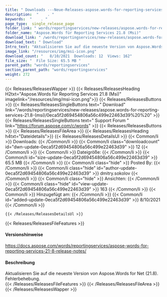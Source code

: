```yaml
---
title: " Downloads ---Neue-Releases-aspose.words-for-reporting-services-21.8-(msi) . "
description:  "    . " 
keywords:  "    . " 
page_type:  single_release_page
folder_link: " words/reportingservices/new-releases/aspose.words-for-reporting-services-21.8-(msi)/"
folder_name: "Aspose.Words für Reporting Services 21.8 (Msi)"
download_link: " /words/reportingservices/new-releases/aspose.words-for-reporting-services-21.8-(msi)/0eca5f2d69454806a56c499e22463d39"
download_text: " Download"
Intro_text: "Aktualisieren Sie auf die neueste Version von Aspose.Words for Net (21.8). Fehlerbehebung."
image_link: "/resources/img/msi-icon.png"
download_count: "   8/10/2021  Downloads: 12  Views: 162"
file_size: "  File Size: 65.5 MB "
parent_path: "words/reportingservices"
section_parent_path: "words/reportingservices"
weight: 272
---
```


{{< Releases/ReleasesWapper >}}
  {{< Releases/ReleasesHeading H2txt="Aspose.Words für Reporting Services 21.8 (Msi)" imagelink="/resources/img/msi-icon.png">}}
  {{< Releases/ReleasesButtons >}}
    {{< Releases/ReleasesSingleButtons text=" Download" link="/words/reportingservices/new-releases/aspose.words-for-reporting-services-21.8-(msi)/0eca5f2d69454806a56c499e22463d39%20%20" >}}
    {{< Releases/ReleasesSingleButtons text=" Support Forum " link="https://forum.aspose.com/c/words" >}}
  {{< Releases/ReleasesButtons >}}
  {{< Releases/ReleasesFileArea >}}
    {{< Releases/ReleasesHeading h4txt="Dateidetails">}}
    {{< Releases/ReleasesDetailsUl >}}
            {{< Common/li >}} Downloads: {{< /Common/li >}}
      {{< Common/li class="downloadcount" id="dwn-update-0eca5f2d69454806a56c499e22463d39" >}} 12 {{< /Common/li >}}
      {{< Common/li >}} Dateigröße: {{< /Common/li >}}
      {{< Common/li id="size-update-0eca5f2d69454806a56c499e22463d39" >}} 65.5 MB {{< /Common/li >}} 
      {{< Common/li  class="hide" >}} Posted By: {{< /Common/li >}} 
      {{< Common/li class="hide" id="author-update-0eca5f2d69454806a56c499e22463d39" >}} dmitry.sokolov {{< /Common/li >}}
      {{< Common/li class="hide" >}} Ansichten: {{< /Common/li >}}
      {{< Common/li class="hide" id="view-update-0eca5f2d69454806a56c499e22463d39" >}} 163 {{< /Common/li >}}
      {{< Common/li >}} Hinzugefügt am: {{< /Common/li >}}
      {{< Common/li id="added-update-0eca5f2d69454806a56c499e22463d39" >}} 8/10/2021 {{< /Common/li >}} 

    {{< /Releases/ReleasesDetailsUl >}}

  {{< Releases/ReleasesFileFeatures >}}
      <h4>Versionshinweise</h4><div> <a href="https://docs.aspose.com/words/reportingservices/aspose-words-for-reporting-services-21-8-release-notes/">https://docs.aspose.com/words/reportingservices/aspose-words-for-reporting-services-21-8-release-notes/</a></div><h4> Beschreibung</h4><div class="HTMLDescription"> Aktualisieren Sie auf die neueste Version von Aspose.Words for Net (21.8). Fehlerbehebung.</div>
  {{< /Releases/ReleasesFileFeatures >}}
 {{< /Releases/ReleasesFileArea >}}
{{< /Releases/ReleasesWapper >}}



